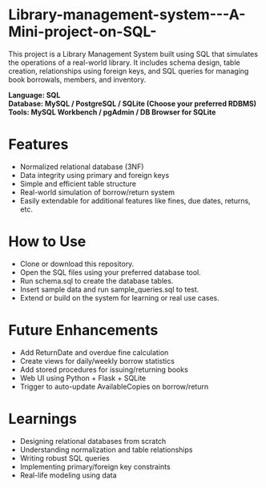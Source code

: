 # Library-management-system---A-Mini-project-on-SQL-
This project is a Library Management System built using SQL that simulates the operations of a real-world library. It includes schema design, table creation, relationships using foreign keys, and SQL queries for managing book borrowals, members, and inventory. 

**Language: SQL  
Database: MySQL / PostgreSQL / SQLite (Choose your preferred RDBMS)  
Tools: MySQL Workbench / pgAdmin / DB Browser for SQLite**   

# Features

- Normalized relational database (3NF)
- Data integrity using primary and foreign keys
- Simple and efficient table structure
- Real-world simulation of borrow/return system
- Easily extendable for additional features like fines, due dates, returns, etc.

# How to Use

- Clone or download this repository.
- Open the SQL files using your preferred database tool.
- Run schema.sql to create the database tables.
- Insert sample data and run sample_queries.sql to test.
- Extend or build on the system for learning or real use cases.

# Future Enhancements

- Add ReturnDate and overdue fine calculation
- Create views for daily/weekly borrow statistics
- Add stored procedures for issuing/returning books
- Web UI using Python + Flask + SQLite
- Trigger to auto-update AvailableCopies on borrow/return

# Learnings

- Designing relational databases from scratch
- Understanding normalization and table relationships
- Writing robust SQL queries
- Implementing primary/foreign key constraints
- Real-life modeling using data

